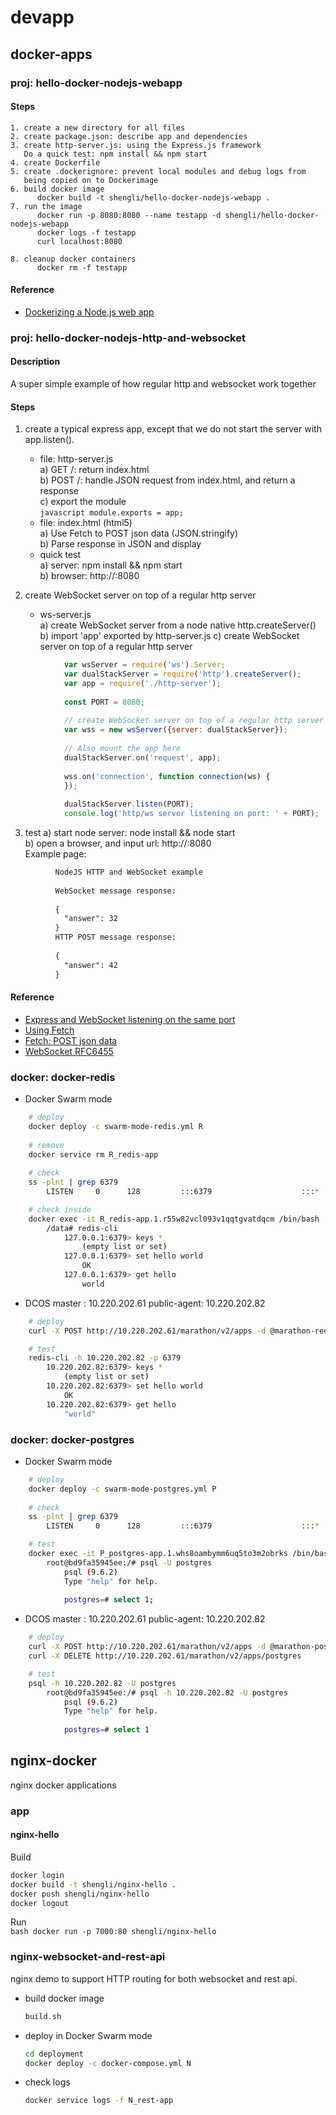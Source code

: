 # devapp
## docker-apps

### proj: hello-docker-nodejs-webapp

#### Steps
    1. create a new directory for all files
    2. create package.json: describe app and dependencies
    3. create http-server.js: using the Express.js framework
       Do a quick test: npm install && npm start
    4. create Dockerfile
    5. create .dockerignore: prevent local modules and debug logs from 
       being copied on to Dockerimage
    6. build docker image
          docker build -t shengli/hello-docker-nodejs-webapp .
    7. run the image
          docker run -p 8080:8080 --name testapp -d shengli/hello-docker-nodejs-webapp
          docker logs -f testapp
          curl localhost:8080

    8. cleanup docker containers
          docker rm -f testapp

#### Reference
* [Dockerizing a Node.js web app](https://nodejs.org/en/docs/guides/nodejs-docker-webapp/)

### proj: hello-docker-nodejs-http-and-websocket

#### Description
  A super simple example of how regular http and websocket work together

#### Steps
  1. create a typical express app, except that we do not start the server with app.listen().
     * file: http-server.js  
        a) GET  /: return index.html  
        b) POST /: handle JSON request from index.html, and return a response  
        c) export the module  
           ``` javascript
              module.exports = app;
           ```  
     * file: index.html (html5)  
        a) Use Fetch to POST json data (JSON.stringify)  
        b) Parse response in JSON and display  
     * quick test  
        a) server: npm install && npm start  
        b) browser: http://<ip>:8080

  2. create WebSocket server on top of a regular http server
     * ws-server.js  
        a) create WebSocket server from a node native http.createServer()   
        b) import 'app' exported by http-server.js
        c) create WebSocket server on top of a regular http server 
```javascript
            var wsServer = require('ws').Server;
            var dualStackServer = require('http').createServer();
            var app = require('./http-server');
            
            const PORT = 8080;
            
            // create WebSocket server on top of a regular http server
            var wss = new wsServer({server: dualStackServer});
            
            // Also mount the app here
            dualStackServer.on('request', app);
            
            wss.on('connection', function connection(ws) {
            });
            
            dualStackServer.listen(PORT);
            console.log('http/ws server listening on port: ' + PORT);            
```

  3. test
    a) start node server: node install && node start  
    b) open a browser, and input url: http://<ip>:8080  
       Example page:   
```html
          NodeJS HTTP and WebSocket example
          
          WebSocket message response:
          
          {
            "answer": 32
          }
          HTTP POST message response:
          
          {
            "answer": 42
          }
```

#### Reference
* [Express and WebSocket listening on the same port](http://stackoverflow.com/questions/34808925/express-and-websocket-listening-on-the-same-port)
* [Using Fetch](https://developer.mozilla.org/en-US/docs/Web/API/Fetch_API/Using_Fetch)
* [Fetch: POST json data](http://stackoverflow.com/questions/29775797/fetch-post-json-data)
* [WebSocket RFC6455](https://tools.ietf.org/html/rfc6455)

### docker: docker-redis
  * Docker Swarm mode

```bash
    # deploy
    docker deploy -c swarm-mode-redis.yml R
    
    # remove
    docker service rm R_redis-app
    
    # check
    ss -plnt | grep 6379
        LISTEN     0      128         :::6379                    :::*             

    # check inside
    docker exec -it R_redis-app.1.r55w82vcl093v1qqtgvatdqcm /bin/bash
        /data# redis-cli
            127.0.0.1:6379> keys *
                (empty list or set)
            127.0.0.1:6379> set hello world
                OK
            127.0.0.1:6379> get hello
                world
```

  * DCOS
      master      : 10.220.202.61
      public-agent: 10.220.202.82
      
```bash
    # deploy
    curl -X POST http://10.220.202.61/marathon/v2/apps -d @marathon-redis.json -H "Content-type: application/json"

    # test
    redis-cli -h 10.220.202.82 -p 6379
        10.220.202.82:6379> keys *
            (empty list or set)
        10.220.202.82:6379> set hello world
            OK
        10.220.202.82:6379> get hello
            "world"
```  

### docker: docker-postgres
  * Docker Swarm mode

```bash
    # deploy
    docker deploy -c swarm-mode-postgres.yml P
    
    # check
    ss -plnt | grep 6379
        LISTEN     0      128         :::6379                    :::*             

    # test
    docker exec -it P_postgres-app.1.whs8oambymm6uq5to3m2obrks /bin/bash
        root@bd9fa35945ee:/# psql -U postgres
            psql (9.6.2)
            Type "help" for help.
            
            postgres=# select 1;
```

  * DCOS
      master      : 10.220.202.61
      public-agent: 10.220.202.82
      
```bash
    # deploy
    curl -X POST http://10.220.202.61/marathon/v2/apps -d @marathon-postgres.json -H "Content-type: application/json"
    curl -X DELETE http://10.220.202.61/marathon/v2/apps/postgres

    # test
    psql -h 10.220.202.82 -U postgres
        root@bd9fa35945ee:/# psql -h 10.220.202.82 -U postgres
            psql (9.6.2)
            Type "help" for help.
            
            postgres=# select 1
```

## nginx-docker
nginx docker applications


### app
#### nginx-hello
  Build  
  ``` bash
  docker login
  docker build -t shengli/nginx-hello .
  docker push shengli/nginx-hello
  docker logout
  ```
  
  Run     
     ``` bash
     docker run -p 7000:80 shengli/nginx-hello
     ```

### nginx-websocket-and-rest-api
nginx demo to support HTTP routing for both websocket and rest api.
* build docker image

  ``` bash
  build.sh
  ```
  
* deploy in Docker Swarm mode

  ```bash
  cd deployment
  docker deploy -c docker-compose.yml N  
  ```
  
* check logs
  ```bash
  docker service logs -f N_rest-app
  ```

